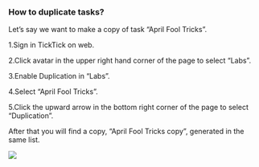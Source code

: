 ### How to duplicate tasks?
Let’s say we want to make a copy of task “April Fool Tricks”.

1.Sign in TickTick on web.

2.Click avatar in the upper right hand corner of the page to select “Labs”.

3.Enable Duplication in “Labs”.

4.Select “April Fool Tricks”.

5.Click the upward arrow in the bottom right corner of the page to select “Duplication”. 

After that you will find a copy, “April Fool Tricks copy”, generated in the same list. 

![](../images/webcopy.png)

